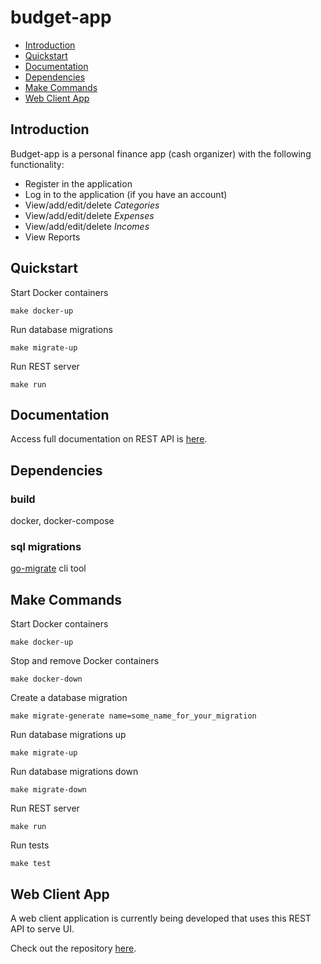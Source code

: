# budget-app

* [Introduction](#introduction)
* [Quickstart](#quickstart)
* [Documentation](#documentation)
* [Dependencies](#dependencies)
* [Make Commands](#make-commands)
* [Web Client App](#web-client-app)

## Introduction 

Budget-app is a personal finance app (cash organizer) with the following functionality: 
- Register in the application
- Log in to the application (if you have an account)
- View/add/edit/delete *Categories*
- View/add/edit/delete *Expenses*
- View/add/edit/delete *Incomes*
- View Reports

## Quickstart

Start Docker containers
```
make docker-up
```

Run database migrations
```
make migrate-up
```

Run REST server
```
make run
```

## Documentation

Access full documentation on REST API is [here](documentation.md).

## Dependencies

### build
docker, docker-compose

### sql migrations
[go-migrate](https://github.com/golang-migrate/migrate) cli tool

## Make Commands

Start Docker containers
```
make docker-up
```

Stop and remove Docker containers
```
make docker-down
```

Create a database migration
```
make migrate-generate name=some_name_for_your_migration
```

Run database migrations up
```
make migrate-up
```

Run database migrations down
```
make migrate-down
```

Run REST server
```
make run
```

Run tests
```
make test
```

## Web Client App

A web client application is currently being developed that uses this REST API to serve UI.

Check out the repository [here](https://github.com/danielblagy/budget-app-web-client).